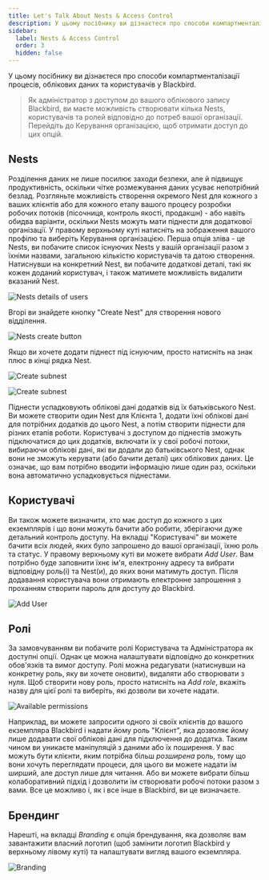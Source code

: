 ```yaml
---
title: Let's Talk About Nests & Access Control
description: У цьому посібнику ви дізнаєтеся про способи компартменталізації процесів, облікових даних та користувачів у Blackbird.
sidebar:
  label: Nests & Access Control
  order: 3
  hidden: false
---
```


У цьому посібнику ви дізнаєтеся про способи компартменталізації процесів, облікових даних та користувачів у Blackbird.

> Як адміністратор з доступом до вашого облікового запису Blackbird, ви маєте можливість створювати кілька Nests, користувачів та ролей відповідно до потреб вашої організації. Перейдіть до Керування організацією, щоб отримати доступ до цих опцій.

## Nests

Розділення даних не лише посилює заходи безпеки, але й підвищує продуктивність, оскільки чітке розмежування даних усуває непотрібний безлад. Розгляньте можливість створення окремого Nest для кожного з ваших клієнтів або для кожного етапу вашого процесу розробки робочих потоків (пісочниця, контроль якості, продакшн) - або навіть обидва варіанти, оскільки Nests можуть мати піднести для додаткової організації. У правому верхньому куті натисніть на зображення вашого профілю та виберіть Керування організацією. Перша опція зліва - це Nests, ви побачите список існуючих Nests у вашій організації разом з їхніми назвами, загальною кількістю користувачів та датою створення. Натиснувши на конкретний Nest, ви побачите додаткові деталі, такі як кожен доданий користувач, і також матимете можливість видалити вказаний Nest.

![Nests details of users](~/assets/guides/nests/1.png)

Вгорі ви знайдете кнопку "Create Nest" для створення нового відділення.

![Nests create button](~/assets/guides/nests/2.png)

Якщо ви хочете додати піднест під існуючим, просто натисніть на знак плюс в кінці рядка Nest.

![Create subnest](~/assets/guides/nests/31.png)

![Create subnest](~/assets/guides/nests/32.png)

Піднести успадковують облікові дані додатків від їх батьківського Nest. Ви можете створити один Nest для Клієнта 1, додати їхні облікові дані для потрібних додатків до цього Nest, а потім створити піднести для різних етапів роботи. Користувачі з доступом до піднестів зможуть підключатися до цих додатків, включати їх у свої робочі потоки, вибираючи облікові дані, які ви додали до батьківського Nest, однак вони не зможуть керувати (або бачити деталі) цих облікових даних. Це означає, що вам потрібно вводити інформацію лише один раз, оскільки вона автоматично успадковується піднестами.

## Користувачі

Ви також можете визначити, хто має доступ до кожного з цих екземплярів і що вони можуть бачити або робити, зберігаючи дуже детальний контроль доступу. На вкладці "Користувачі" ви можете бачити всіх людей, яких було запрошено до вашої організації, їхню роль та статус. У правому верхньому куті ви можете вибрати _Add User_. Вам потрібно буде заповнити їхнє ім'я, електронну адресу та вибрати відповідну роль(і) та Nest(и), до яких вони матимуть доступ. Після додавання користувача вони отримають електронне запрошення з проханням створити пароль для доступу до Blackbird.

![Add User](~/assets/guides/nests/4.png)

## Ролі

За замовчуванням ви побачите ролі Користувача та Адміністратора як доступні опції. Однак це можна налаштувати відповідно до конкретних обов'язків та вимог доступу. Ролі можна редагувати (натиснувши на конкретну роль, яку ви хочете оновити), видаляти або створювати з нуля. Щоб створити нову роль, просто натисніть на _Add role_, вкажіть назву для цієї ролі та виберіть, які дозволи ви хочете надати.

![Available permissions](~/assets/guides/nests/5.png)

Наприклад, ви можете запросити одного зі своїх клієнтів до вашого екземпляра Blackbird і надати йому роль "Клієнт", яка дозволяє йому лише додавати свої облікові дані для підключення до додатка. Таким чином ви уникаєте маніпуляцій з даними або їх поширення. У вас можуть бути клієнти, яким потрібна більш _розширена_ роль, тому що вони хочуть переглядати процеси, для цього ви можете надати їм ширший, але доступ лише для читання. Або ви можете вибрати більш колаборативний підхід і дозволити їм створювати робочі потоки разом з вами. Все це можливо і, як і все інше в Blackbird, ви це визначаєте.

## Брендинг

Нарешті, на вкладці _Branding_ є опція брендування, яка дозволяє вам завантажити власний логотип (щоб замінити логотип Blackbird у верхньому лівому куті) та налаштувати вигляд вашого екземпляра.

![Branding](~/assets/guides/nests/6.png)